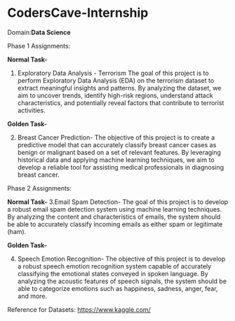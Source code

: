 # CodersCave-Internship
Domain:**Data Science**

Phase 1 Assignments:

**Normal Task-**
1. Exploratory Data Analysis - Terrorism
The goal of this project is to perform Exploratory Data Analysis (EDA) on the terrorism dataset
to extract meaningful insights and patterns. By analyzing the dataset, we aim to uncover
trends, identify high-risk regions, understand attack characteristics, and potentially reveal
factors that contribute to terrorist activities.

**Golden Task-**

2. Breast Cancer Prediction-
The objective of this project is to create a predictive model that can accurately classify breast
cancer cases as benign or malignant based on a set of relevant features. By leveraging
historical data and applying machine learning techniques, we aim to develop a reliable tool for
assisting medical professionals in diagnosing breast cancer.

Phase 2 Assignments:

**Normal Task-**
3.Email Spam Detection-
The goal of this project is to develop a robust email spam detection system using machine
learning techniques. By analyzing the content and characteristics of emails, the system should
be able to accurately classify incoming emails as either spam or legitimate (ham).

**Golden Task-**

4. Speech Emotion Recognition-
The objective of this project is to develop a robust speech emotion recognition system capable
of accurately classifying the emotional states conveyed in spoken language. By analyzing the
acoustic features of speech signals, the system should be able to categorize emotions such as
happiness, sadness, anger, fear, and more.

Reference for Datasets:
https://www.kaggle.com/
